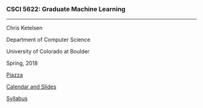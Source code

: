 ### CSCI 5622: Graduate Machine Learning
***

Chris Ketelsen

Department of Computer Science

University of Colorado at Boulder 

Spring, 2018 

[Piazza](piazza.com/colorado/spring2018/csci5622/home)

[Calendar and Slides](https://github.com/chrisketelsen/CSCI5622-Machine-Learning/blob/master/resources/schedule.md)

[Syllabus](https://github.com/chrisketelsen/CSCI5622-Machine-Learning/blob/master/resources/syllabus.md)
